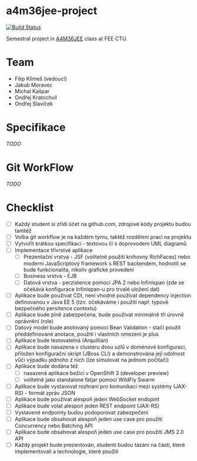 # a4m36jee-project
[![Build Status](https://travis-ci.org/klimesf/a4m36jee-project.svg?branch=master)](https://travis-ci.org/klimesf/a4m36jee-project)

Semestral project in [A4M36JEE](https://developer.jboss.org/wiki/AdvancedJavaEELabFELCVUTPodzim2016) class at FEE CTU.

Team
===

- Filip Klimeš (vedoucí)
- Jakub Moravec
- Michal Kašpar
- Ondřej Kratochvíl
- Ondřej Slavíček

Specifikace
===

*TODO*

Git WorkFlow
===

*TODO*

Checklist
===
- [ ] Každý student si zřídí účet na github.com, zdrojové kódy projektu budou tamtéž
- [ ] Volba git workflow je na každém týmu, taktéž rozdělení prací na projektu
- [ ] Vytvořit krátkou specifikaci - textovou či s doprovodem UML diagramů
- [ ] Implementace třívrstvé aplikace
  - [ ] Prezentační vrstva - JSF (volitelně použití knihovny RichFaces) nebo moderní JavaScriptový framework s REST backendem, hodnotit se bude funkcionalita, nikoliv grafické provedení
  - [ ] Business vrstva - EJB
  - [ ] Datová vrstva - perzistence pomocí JPA 2 nebo Infinispan (zde se očekává konfigurace Infinispan-u pro trvalé uložení dat)
- [ ] Aplikace bude používat CDI, není vhodné používat dependency injection definovanou v Java EE 5 (tzn. očekáváme i použití např. typově bezpečného persitence contextu)
- [ ] Aplikace bude plně zabezpečena, bude používat minimálně tři úrovně oprávnění (role)
- [ ] Datový model bude anotovaný pomocí Bean Validation - stačí použít předdefinované anotace, použití i vlastních omezení je plus
- [ ] Aplikace bude testovatelná (Arquillian)
- [ ] Aplikace bude nasazena v clusteru dvou uzlů v doménové konfiguraci, přiložen konfigurační skript (JBoss CLI) a demonstrována její odolnost vůči výpadku jednoho z nich (lze simulovat na jednom počítači)
- [ ] Aplikace bude dodána též
  - [ ] nasazená aplikace bežící v OpenShift 3 (developer preview)
  - [ ] volitelně jako standalone fatjar pomocí WildFly Swarm
- [ ] Aplikace bude vystavovat rozhraní pro komunikaci mezi systémy (JAX-RS) - formát zpráv JSON
- [ ] Aplikace bude používat alespoň jeden WebSocket endopint
- [ ] Aplikace bude volat alespoń jeden REST endpoint (JAX-RS)
- [ ] Vystavené endpointy budou podoporovat zabezpečení
- [ ] Aplikace bude obsahovat alespoň jeden use case pro použití Concurrency nebo Batching API
- [ ] Aplikace bude obsahovat alespoň jeden use case pro použití JMS 2.0 API
- [ ] Každý projekt bude prezentován, studenti budou tázáni na části, které implementovali a technologie, které použili
